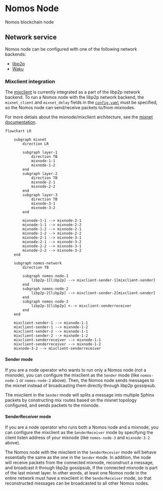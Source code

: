 # Nomos Node

Nomos blockchain node 


## Network service

Nomos node can be configured with one of the following network backends:
- [libp2p](../../nomos-services/backends/libp2p.rs)
- [Waku](../../nomos-services/backends/waku.rs)

### Mixclient integration

The [mixclient](../../mixnet/client/) is currently integrated as a part of the libp2p network backend.
To run a Nomos node with the libp2p network backend, the `mixnet_client` and `mixnet_delay` fields in the [`config.yaml`](./config.yaml) must be specified, so the Nomos node can send/receive packets to/from mixnodes.

For more detials about the mixnode/mixclient architecture, see the [mixnet documentation](../../mixnet/README.md).

```mermaid
flowchart LR

    subgraph mixnet
        direction LR

        subgraph layer-1
            direction TB
            mixnode-1-1
            mixnode-1-2
        end
        subgraph layer-2
            direction TB
            mixnode-2-1
            mixnode-2-2
        end
        subgraph layer-3
            direction TB
            mixnode-3-1
            mixnode-3-2
        end

        mixnode-1-1 --> mixnode-2-1
        mixnode-1-1 --> mixnode-2-2
        mixnode-1-2 --> mixnode-2-1
        mixnode-1-2 --> mixnode-2-2
        mixnode-2-1 --> mixnode-3-1
        mixnode-2-1 --> mixnode-3-2
        mixnode-2-2 --> mixnode-3-1
        mixnode-2-2 --> mixnode-3-2
    end

    subgraph nomos-network
        direction TB

        subgraph nomos-node-1
            libp2p-1[libp2p] --> mixclient-sender-1[mixclient-sender]
        end
        subgraph nomos-node-2
            libp2p-2[libp2p] --> mixclient-sender-2[mixclient-sender]
        end
        subgraph nomos-node-3
            libp2p-3[libp2p] <--> mixclient-senderreceiver
        end
    end
    
    mixclient-sender-1 --> mixnode-1-1
    mixclient-sender-1 --> mixnode-1-2
    mixclient-sender-2 --> mixnode-1-1
    mixclient-sender-2 --> mixnode-1-2
    mixclient-senderreceiver --> mixnode-1-1
    mixclient-senderreceiver --> mixnode-1-2
    mixnode-3-2 --> mixclient-senderreceiver
```

#### Sender mode

If you are a node operator who wants to run only a Nomos node (not a mixnode),
you can configure the mixclient as the `Sender` mode (like `nomos-node-1` or `nomos-node-2` above).
Then, the Nomos node sends messages to the mixnet instead of broadcasting them directly through libp2p gossipsub.

The mixclient in the `Sender` mode will splits a message into multiple Sphinx packets by constructing mix routes based on the mixnet topology configured, and sends packets to the mixnode.

#### SenderReceiver mode

If you are a node operator who runs both a Nomos node and a mixnode,
you can configure the mixclient as the `SenderReceiver` mode by specifying the client listen address of your mixnode (like `nomos-node-3` and `mixnode-3-2` above).

The Nomos node with the mixclient in the `SenderRecevier` mode will behave essentially the same as the one in the `Sender` mode.
In addition, the node will receive packets from the connected mixnode, reconstruct a message, and broadcast it through libp2p gossipsub, if the connected mixnode is part of the last mixnet layer.
In other words, at least one Nomos node in the entire network must have a mixclient in the `SenderReceiver` mode, so that reconstructed messages can be broadcasted to all other Nomos nodes.




